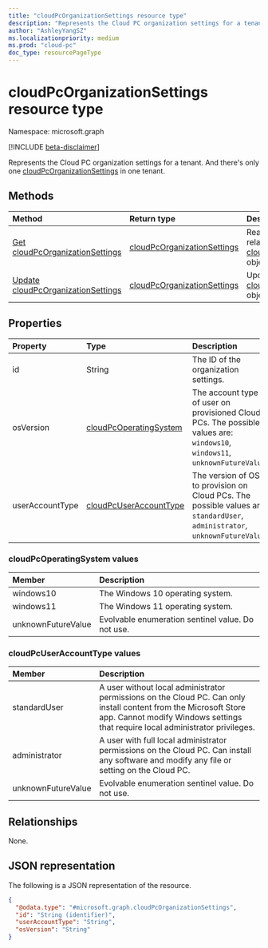 ```yaml
---
title: "cloudPcOrganizationSettings resource type"
description: "Represents the Cloud PC organization settings for a tenant."
author: "AshleyYangSZ"
ms.localizationpriority: medium
ms.prod: "cloud-pc"
doc_type: resourcePageType
---
```


# cloudPcOrganizationSettings resource type

Namespace: microsoft.graph

[!INCLUDE [beta-disclaimer](../../includes/beta-disclaimer.md)]

Represents the Cloud PC organization settings for a tenant. And there's only one [cloudPcOrganizationSettings](../resources/cloudpcorganizationsettings.md) in one tenant.

## Methods
|Method|Return type|Description|
|:---|:---|:---|
|[Get cloudPcOrganizationSettings](../api/cloudpcorganizationsettings-get.md)|[cloudPcOrganizationSettings](../resources/cloudpcorganizationsettings.md)|Read the properties and relationships of the [cloudPcOrganizationSettings](../resources/cloudpcorganizationsettings.md) object.|
|[Update cloudPcOrganizationSettings](../api/cloudpcorganizationsettings-update.md)|[cloudPcOrganizationSettings](../resources/cloudpcorganizationsettings.md)|Update the properties of the [cloudPcOrganizationSettings](../resources/cloudpcorganizationsettings.md) object.|

## Properties
|Property|Type|Description|
|:---|:---|:---|
|id|String|The ID of the organization settings.|
|osVersion|[cloudPcOperatingSystem](#cloudpcoperatingsystem--values)|The account type of user on provisioned Cloud PCs. The possible values are: `windows10`, `windows11`, `unknownFutureValue`.|
|userAccountType|[cloudPcUserAccountType](#cloudpcuseraccounttype--values)|The version of OS to provision on Cloud PCs. The possible values are: `standardUser`, `administrator`, `unknownFutureValue`.|

### cloudPcOperatingSystem values

|Member|Description|
|:---|:---|
|windows10|The Windows 10 operating system.|
|windows11|The Windows 11 operating system.|
|unknownFutureValue|Evolvable enumeration sentinel value. Do not use.|

### cloudPcUserAccountType values

|Member|Description|
|:---|:---|
|standardUser|A user without local administrator permissions on the Cloud PC. Can only install content from the Microsoft Store app. Cannot modify Windows settings that require local administrator privileges.|
|administrator|A user with full local administrator permissions on the Cloud PC. Can install any software and modify any file or setting on the Cloud PC.|
|unknownFutureValue|Evolvable enumeration sentinel value. Do not use.|

## Relationships
None.

## JSON representation
The following is a JSON representation of the resource.
<!-- {
  "blockType": "resource",
  "keyProperty": "id",
  "@odata.type": "microsoft.graph.cloudPcOrganizationSettings",
  "openType": false
}
-->
``` json
{
  "@odata.type": "#microsoft.graph.cloudPcOrganizationSettings",
  "id": "String (identifier)",
  "userAccountType": "String",
  "osVersion": "String"
}
```
